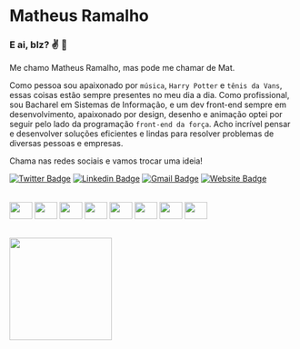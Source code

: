 <!-- MatheusRamalho/MatheusRamalho** is a ✨ _special_ ✨ repository because its `README.md` (this file) appears on your GitHub profile. -->

# Matheus Ramalho

### E ai, blz? :v: :leaves:
Me chamo Matheus Ramalho, mas pode me chamar de Mat.

Como pessoa sou apaixonado por `música`, `Harry Potter` e `tênis da Vans`, essas coisas estão sempre presentes no meu dia a dia.
Como profissional, sou Bacharel em Sistemas de Informação, e um dev front-end sempre em desenvolvimento, apaixonado por design, desenho e animação optei por seguir pelo lado da programação `front-end da força`.
Acho incrível pensar e desenvolver soluções eficientes e lindas para resolver problemas de diversas pessoas e empresas.

Chama nas redes sociais e vamos trocar uma ideia!

[![Twitter Badge](https://img.shields.io/badge/-@matramalhosilva-FFBE3C?style=for-the-badge&labelColor=FFBE3C&logo=x&logoColor=black&link=https://twitter.com/matramalhosilva)](https://x.com/matramalhosilva)
[![Linkedin Badge](https://img.shields.io/badge/-Matheus%20Ramalho-FFBE3C?style=for-the-badge&logo=Linkedin&logoColor=black&link=https://www.linkedin.com/in/matramalhosilva/)](https://www.linkedin.com/in/matramalhosilva/)
[![Gmail Badge](https://img.shields.io/badge/-matheusramalhosilva2@gmail.com-FFBE3C?style=for-the-badge&logo=Gmail&logoColor=black&link=mailto:matheusramalhosilva2@gmail.com)](mailto:matheusramalhosilva2@gmail.com)
[![Website Badge](https://img.shields.io/badge/-matheusamalho.dev-FFBE3C?style=for-the-badge&logo=MR&logoColor=black&link=https://matheusramalho.dev/)](https://matheusramalho.dev/)

<div style="display: inline_block; margin: 1rem 0;"><br/>
  <img width="40" height="30" align="center" src="https://cdn.jsdelivr.net/gh/devicons/devicon@latest/icons/html5/html5-original.svg" />
  <img width="40" height="30" align="center" src="https://cdn.jsdelivr.net/gh/devicons/devicon@latest/icons/css3/css3-original.svg" />
  <img width="40" height="30" align="center" src="https://cdn.jsdelivr.net/gh/devicons/devicon@latest/icons/sass/sass-original.svg" />
  <img width="40" height="30" align="center" src="https://cdn.jsdelivr.net/gh/devicons/devicon@latest/icons/tailwindcss/tailwindcss-original.svg" />
  <img width="40" height="30" align="center" src="https://cdn.jsdelivr.net/gh/devicons/devicon@latest/icons/javascript/javascript-original.svg" />
  <img width="40" height="30" align="center" src="https://cdn.jsdelivr.net/gh/devicons/devicon@latest/icons/typescript/typescript-original.svg" />
  <img width="40" height="30" align="center" src="https://cdn.jsdelivr.net/gh/devicons/devicon@latest/icons/react/react-original.svg" />
  <img width="40" height="30" align="center" src="https://cdn.jsdelivr.net/gh/devicons/devicon@latest/icons/nextjs/nextjs-original.svg" />
</div>

<div> <br/>
  <img height="180em" src="https://github-readme-stats.vercel.app/api/top-langs/?username=MatheusRamalho&layout=compact&langs_count=16&theme=dracula">
</div>
